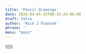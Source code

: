 ```yaml
---
title: 'Pencil Drawings'
date: 2024-04-05-25T08:15:24-06:00
draft: false
author: 'Mick J Piontek'
phrase: ''
menu: "main"
---
```


{{<pencil>}}

